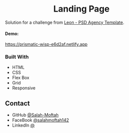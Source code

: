 <h1 align="center">Landing Page</h1>

<div>
   Solution for a challenge from  <a href="https://www.graphberry.com/item/leon-psd-agency-template" target="_blank">Leon - PSD Agency Template</a>.
</div>

<div><h4>Demo: </h4><a href="https://prismatic-wisp-e6d2af.netlify.app" target="_blank">https://prismatic-wisp-e6d2af.netlify.app</a></div>



### Built With

- HTML
- CSS
- Flex Box
- Grid
- Responsive

## Contact

- GitHub [@Salah-Moftah](https://github.com/Salah-Moftah)
- FaceBook [@salahmoftah142](https://www.facebook.com/salahmoftah142)
- LinkedIn [@](#)
